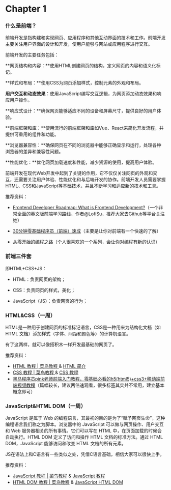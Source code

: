 # Chapter 1

### 什么是前端？

前端开发是指构建和实现网页、应用程序和其他互动界面的技术和工作。前端开发主要关注用户界面的设计和开发，使用户能够与网站或应用程序进行交互。

前端开发的主要任务包括：

**网页结构和内容：**使用HTML创建网页的结构，定义网页的内容和语义化标记。

**样式和布局：**使用CSS为网页添加样式，控制元素的外观和布局。

**用户交互和动态效果**：使用JavaScript编写交互逻辑，为网页添加动态效果和响应用户操作。

**响应式设计：**确保网页能够适应不同的设备和屏幕尺寸，提供良好的用户体验。

**前端框架和库：**使用流行的前端框架和库如Vue、React来简化开发流程，并提供可重用的组件和功能。

**浏览器兼容性：**确保网页在不同的浏览器中能够正确显示和运行，处理各种浏览器的差异和兼容性问题。

**性能优化：**优化网页加载速度和性能，减少资源的使用，提高用户体验。

前端开发在现代Web开发中起到了关键的作用，它不仅仅关注网页的外观和交互，还需要关注用户体验、性能优化和与后端开发的协作。前端开发人员需要掌握HTML、CSS和JavaScript等基础技术，并且不断学习和适应新的技术和工具。

推荐资料：

- [Frontend Developer Roadmap: What is Frontend Development?](https://roadmap.sh/frontend)（一个非常全面的英文版前端学习路线，作者@LofiSu，推荐大家去Github等平台关注她）

- [30分钟零基础程序员（前端）速成](https://www.bilibili.com/video/BV1ZW42197oE/?spm_id_from=333.337.search-card.all.click&vd_source=d4f9b3a84003df2ff10155b7b634a5c3)（主要是让你对前端有一个快速的了解）

- [从零开始的编程之路](https://space.bilibili.com/34786453/channel/collectiondetail?sid=268989&spm_id_from=333.788.0.0)（个人很喜欢的一个系列，会让你对编程有新的认识）

### 前端三件套

即HTML+CSS+JS：

- HTML：负责网页的架构；

- CSS：负责网页的样式，美化；

- JavaScript（JS）：负责网页的行为；

### HTML&CSS（一周）

HTML是一种用于创建网页的标准标记语言，CSS是一种用来为结构化文档（如 HTML 文档）添加样式（字体、间距和颜色等）的计算机语言。

有了这两样，就可以像搭积木一样开发最基础的网页了。

推荐资料：

- [HTML 教程 | 菜鸟教程 ](https://www.runoob.com/html/html-tutorial.html)& [HTML 简介](https://www.w3school.com.cn/html/html_jianjie.asp)
- [CSS 教程 | 菜鸟教程 ](https://www.runoob.com/css/css-tutorial.html)& [CSS 教程](https://www.w3school.com.cn/css/index.asp)
- [黑马程序员pink老师前端入门教程，零基础必看的h5(html5)+css3+移动端前端视频教程](https://www.bilibili.com/video/BV14J4114768/?spm_id_from=333.337.search-card.all.click)（篇幅较长，建议两倍速观看，很多标签其实并不常用，建立基本概念即可）

### JavaScript&HTML DOM（一周）

JavaScript 是属于 Web 的编程语言，其最初的目的是为了“赋予网页生命”，这种编程语言我们称之为脚本。浏览器中的 JavaScript 可以做与网页操作、用户交互和 Web 服务器相关的所有事情。它们可以写在 HTML 中，在页面加载的时候会自动执行。HTML DOM 定义了访问和操作 HTML 文档的标准方法。通过 HTML DOM，JavaScript 能够访问和改变 HTML 文档的所有元素。

JS在语法上和C语言有一些类似之处，凭借C语言基础，相信大家可以很快上手。

推荐资料：

- [JavaScript 教程 | 菜鸟教程](https://www.runoob.com/js/js-tutorial.html) & [JavaScript 教程](https://www.w3school.com.cn/js/index.asp)
- [HTML DOM 教程 | 菜鸟教程](https://www.runoob.com/htmldom/htmldom-tutorial.html) & [JavaScript HTML DOM](https://www.w3school.com.cn/js/js_htmldom.asp)

[^未完待续……]: 两周学多少不是重点，重点是能不能灵活运用学到的知识搭建网页
